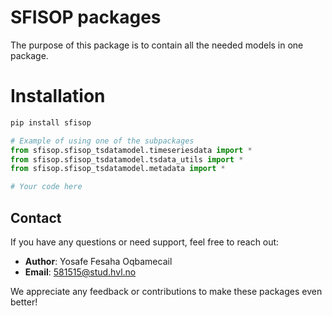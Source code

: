 # SFISOP packages


The purpose of this package is to contain all the needed models in one package.


# Installation

```bash
pip install sfisop
```

```python
# Example of using one of the subpackages
from sfisop.sfisop_tsdatamodel.timeseriesdata import *
from sfisop.sfisop_tsdatamodel.tsdata_utils import *
from sfisop.sfisop_tsdatamodel.metadata import *

# Your code here
```

## Contact

If you have any questions or need support, feel free to reach out:

- **Author**: Yosafe Fesaha Oqbamecail
- **Email**: [581515@stud.hvl.no](mailto:581515@stud.hvl.no)

We appreciate any feedback or contributions to make these packages even better!